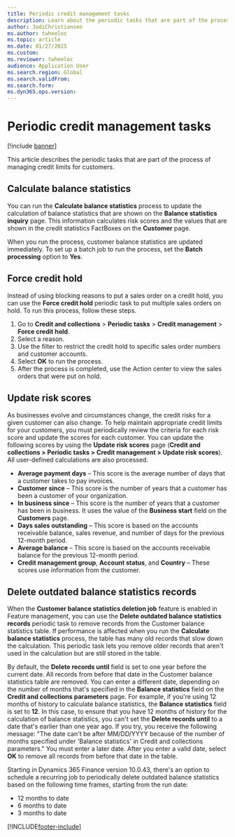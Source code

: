 ```yaml
---
title: Periodic credit management tasks
description: Learn about the periodic tasks that are part of the process of managing credit limits for customers, including an overview on updating risk scores. 
author: JodiChristiansen
ms.author: twheeloc
ms.topic: article
ms.date: 01/27/2025
ms.custom:  
ms.reviewer: twheeloc
audience: Application User 
ms.search.region: Global
ms.search.validFrom:
ms.search.form:
ms.dyn365.ops.version: 
---
```


# Periodic credit management tasks

[!include [banner](../includes/banner.md)]

This article describes the periodic tasks that are part of the process of managing credit limits for customers.

## Calculate balance statistics

You can run the **Calculate balance statistics** process to update the calculation of balance statistics that are shown on the **Balance statistics inquiry** page. This information calculates risk scores and the values that are shown in the credit statistics FactBoxes on the **Customer** page.

When you run the process, customer balance statistics are updated immediately. To set up a batch job to run the process, set the **Batch processing** option to **Yes**.

## Force credit hold

Instead of using blocking reasons to put a sales order on a credit hold, you can use the **Force credit hold** periodic task to put multiple sales orders on hold. 
To run this process, follow these steps.

1. Go to **Credit and collections** \> **Periodic tasks** \> **Credit management** \> **Force credit hold**.
1. Select a reason.
1. Use the filter to restrict the credit hold to specific sales order numbers and customer accounts.
1. Select **OK** to run the process.
1. After the process is completed, use the Action center to view the sales orders that were put on hold.

## Update risk scores

As businesses evolve and circumstances change, the credit risks for a given customer can also change. To help maintain appropriate credit limits for your customers, you must periodically review the criteria for each risk score and update the scores for each customer. You can update the following scores by using the **Update risk scores** page (**Credit and collections \> Periodic tasks \> Credit management \> Update risk scores**). All user-defined calculations are also processed.

- **Average payment days** – This score is the average number of days that a customer takes to pay invoices.
- **Customer since** – This score is the number of years that a customer has been a customer of your organization.
- **In business since** – This score is the number of years that a customer has been in business. It uses the value of the **Business start** field on the **Customers** page.
- **Days sales outstanding** – This score is based on the accounts receivable balance, sales revenue, and number of days for the previous 12-month period.
- **Average balance** – This score is based on the accounts receivable balance for the previous 12-month period.
- **Credit management group**, **Account status**, and **Country** – These scores use information from the customer.

## Delete outdated balance statistics records

When the **Customer balance statistics deletion job** feature is enabled in Feature management, you can use the **Delete outdated balance statistics records** periodic task to remove records from the Customer balance statistics table. If performance is affected when you run the **Calculate balance statistics** process, the table has many old records that slow down the calculation. This periodic task lets you remove older records that aren't used in the calculation but are still stored in the table.

By default, the **Delete records until** field is set to one year before the current date. All records from before that date in the Customer balance statistics table are removed. You can enter a different date, depending on the number of months that's specified in the **Balance statistics** field on the **Credit and collections parameters** page. For example, if you're using 12 months of history to calculate balance statistics, the **Balance statistics** field is set to **12**. In this case, to ensure that you have 12 months of history for the calculation of balance statistics, you can't set the **Delete records until** to a date that's earlier than one year ago. If you try, you receive the following message: "The date can't be after MM/DD/YYYY because of the number of months specified under 'Balance statistics' in Credit and collections parameters." You must enter a later date. After you enter a valid date, select **OK** to remove all records from before that date in the table.


Starting in Dynamics 365 Finance version 10.0.43, there's an option to schedule a recurring job to periodically delete outdated balance statistics based on the following time frames, starting from the run date: 
 - 12 months to date
 - 6 months to date
 - 3 months to date 

[!INCLUDE[footer-include](../../includes/footer-banner.md)]

